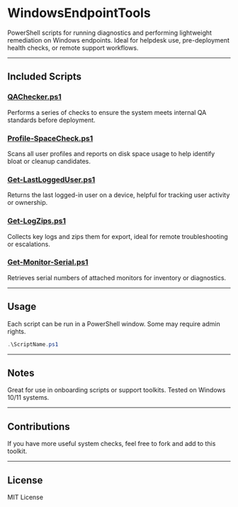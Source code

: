 # WindowsEndpointTools

PowerShell scripts for running diagnostics and performing lightweight remediation on Windows endpoints. Ideal for helpdesk use, pre-deployment health checks, or remote support workflows.

---

## Included Scripts

### [QAChecker.ps1](./QAChecker.ps1)
Performs a series of checks to ensure the system meets internal QA standards before deployment.

### [Profile-SpaceCheck.ps1](./Profile-SpaceCheck.ps1)
Scans all user profiles and reports on disk space usage to help identify bloat or cleanup candidates.

### [Get-LastLoggedUser.ps1](./Get-LastLoggedUser.ps1)
Returns the last logged-in user on a device, helpful for tracking user activity or ownership.

### [Get-LogZips.ps1](./Get-LogZips.ps1)
Collects key logs and zips them for export, ideal for remote troubleshooting or escalations.

### [Get-Monitor-Serial.ps1](./Get-Monitor-Serial.ps1)
Retrieves serial numbers of attached monitors for inventory or diagnostics.

---

## Usage

Each script can be run in a PowerShell window. Some may require admin rights.

```powershell
.\ScriptName.ps1
```

---

## Notes
Great for use in onboarding scripts or support toolkits.
Tested on Windows 10/11 systems.

---

## Contributions
If you have more useful system checks, feel free to fork and add to this toolkit.

---
## License
MIT License
